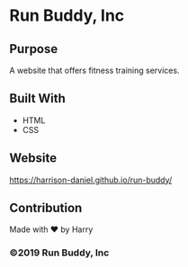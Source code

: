 # Run Buddy, Inc

## Purpose

A website that offers fitness training services.

## Built With

- HTML
- CSS

## Website

https://harrison-daniel.github.io/run-buddy/

## Contribution

Made with ❤️ by Harry

### ©️2019 Run Buddy, Inc
